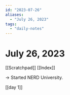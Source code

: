 ```yaml
---
id: "2023-07-26"
aliases:
  - "July 26, 2023"
tags:
  - "daily-notes"
---
```


# July 26, 2023

[[Scratchpad]]
[[Index]]

-> Started NERD University.

[[day 1]]
